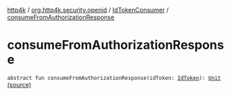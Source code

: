 [http4k](../../index.md) / [org.http4k.security.openid](../index.md) / [IdTokenConsumer](index.md) / [consumeFromAuthorizationResponse](./consume-from-authorization-response.md)

# consumeFromAuthorizationResponse

`abstract fun consumeFromAuthorizationResponse(idToken: `[`IdToken`](../-id-token/index.md)`): `[`Unit`](https://kotlinlang.org/api/latest/jvm/stdlib/kotlin/-unit/index.html) [(source)](https://github.com/http4k/http4k/blob/master/http4k-security-oauth/src/main/kotlin/org/http4k/security/openid/IdTokenConsumer.kt#L4)